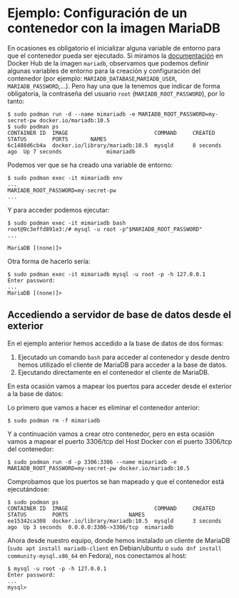 # Ejemplo: Configuración de un contenedor con la imagen MariaDB

En ocasiones es obligatorio el inicializar alguna variable de entorno para que el contenedor pueda ser ejecutado. Si miramos la [documentación](https://hub.docker.com/_/mariadb) en Docker Hub de la imagen `mariadb`, observamos que podemos definir algunas variables de entorno para la creación y configuración del contenedor (por ejemplo: `MARIADB_DATABASE`,`MARIADB_USER`, `MARIADB_PASSWORD`,...). Pero hay una que la tenemos que indicar de forma obligatoria, la contraseña del usuario `root` (`MARIADB_ROOT_PASSWORD`), por lo tanto:

```
$ sudo podman run -d --name mimariadb -e MARIADB_ROOT_PASSWORD=my-secret-pw docker.io/mariadb:10.5
$ sudo podman ps
CONTAINER ID  IMAGE                           COMMAND     CREATED        STATUS        PORTS       NAMES
6c1488d6cb4a  docker.io/library/mariadb:10.5  mysqld      8 seconds ago  Up 7 seconds              mimariadb
```

Podemos ver que se ha creado una variable de entorno:

```
$ sudo podman exec -it mimariadb env
...
MARIADB_ROOT_PASSWORD=my-secret-pw
...
```

Y para acceder podemos ejecutar:

```
$ sudo podman exec -it mimariadb bash
root@9c3effd891e3:/# mysql -u root -p"$MARIADB_ROOT_PASSWORD" 
...

MariaDB [(none)]> 
```
Otra forma de hacerlo sería:

```
$ sudo podman exec -it mimariadb mysql -u root -p -h 127.0.0.1
Enter password: 
...
MariaDB [(none)]> 
```

## Accediendo a servidor de base de datos desde el exterior

En el ejemplo anterior hemos accedido a la base de datos de dos formas: 

1. Ejecutado un comando `bash` para acceder al contenedor y desde dentro hemos utilizado el cliente de MariaDB para acceder a la base de datos.
2. Ejecutando directamente en el contenedor el cliente de MariaDB.

En esta ocasión vamos a mapear los puertos para acceder desde el exterior a la base de datos:

Lo primero que vamos a hacer es eliminar el contenedor anterior:

``` 
$ sudo podman rm -f mimariadb
```

Y a continuación vamos a crear otro contenedor, pero en esta ocasión vamos a mapear el puerto 3306/tcp del Host Docker con el puerto 3306/tcp del contenedor:

``` 
$ sudo podman run -d -p 3306:3306 --name mimariadb -e MARIADB_ROOT_PASSWORD=my-secret-pw docker.io/mariadb:10.5
```

Comprobamos que los puertos se han mapeado y que el contenedor está ejecutándose:

```
$ sudo podman ps
CONTAINER ID  IMAGE                           COMMAND     CREATED        STATUS        PORTS                   NAMES
ee15342ca308  docker.io/library/mariadb:10.5  mysqld      3 seconds ago  Up 3 seconds  0.0.0.0:3306->3306/tcp  mimariadb
```

Ahora desde nuestro equipo, donde hemos instalado un cliente de MariaDB (`sudo apt install mariadb-client` en Debian/ubuntu o `sudo dnf install community-mysql.x86_64` en Fedora), nos conectamos al host:

```
$ mysql -u root -p -h 127.0.0.1
Enter password: 
...
mysql> 
```